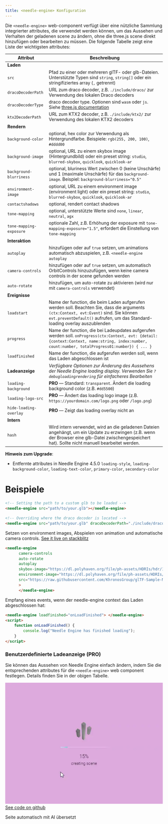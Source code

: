 ```yaml
---
title: <needle-engine> Konfiguration
---
```


Die `<needle-engine>` web-component verfügt über eine nützliche Sammlung integrierter attributes, die verwendet werden können, um das Aussehen und Verhalten der geladenen scene zu ändern, ohne die three.js scene direkt hinzufügen oder bearbeiten zu müssen.
Die folgende Tabelle zeigt eine Liste der wichtigsten attributes:

| Attribut | Beschreibung |
| --- | --- |
| **Laden** | |
| `src` | Pfad zu einer oder mehreren glTF- oder glb-Dateien.<br/>Unterstützte Typen sind `string`, `string[]` oder ein stringifiziertes array (`,` getrennt) |
| `dracoDecoderPath` | URL zum draco decoder, z.B. `./include/draco/` zur Verwendung des lokalen Draco decoders |
| `dracoDecoderType` | draco decoder type. Optionen sind `wasm` oder `js`. Siehe [three.js documentation](https://threejs.org/docs/#examples/en/loaders/DRACOLoader.setDecoderConfig) |
| `ktx2DecoderPath` | URL zum KTX2 decoder, z.B. `./include/ktx2/` zur Verwendung des lokalen KTX2 decoders |
| **Rendern** | |
| `background-color` | optional, hex color zur Verwendung als Hintergrundfarbe. Beispiele: `rgb(255, 200, 100)`, `#dddd00` |
| `background-image` | optional, URL zu einem skybox image (Hintergrundbild) oder ein preset string: `studio`, `blurred-skybox`, `quicklook`, `quicklook-ar` |
| `background-blurriness` | optional, bluriness Wert zwischen 0 (keine Unschärfe) und 1 (maximale Unschärfe) für das `background-image`. Beispiel: `background-blurriness="0.5"` |
| `environment-image` | optional, URL zu einem environment image (environment light) oder ein preset string: `studio`, `blurred-skybox`, `quicklook`, `quicklook-ar` |
| `contactshadows` | optional, rendert contact shadows |
| `tone-mapping` | optional, unterstützte Werte sind `none`, `linear`, `neutral`, `agx` |
| `tone-mapping-exposure` | optionale Zahl, z.B. Erhöhung der exposure mit `tone-mapping-exposure="1.5"`, erfordert die Einstellung von `tone-mapping` |
| **Interaktion** | |
| `autoplay` | hinzufügen oder auf `true` setzen, um animations automatisch abzuspielen, z.B. `<needle-engine autoplay` |
| `camera-controls` | hinzufügen oder auf `true` setzen, um automatisch OrbitControls hinzuzufügen, wenn keine camera controls in der scene gefunden werden |
| `auto-rotate` | hinzufügen, um auto-rotate zu aktivieren (wird nur mit `camera-controls` verwendet) |
| **Ereignisse** | |
| `loadstart` | Name der function, die beim Laden aufgerufen werden soll. Beachten Sie, dass die arguments `(ctx:Context, evt:Event)` sind. Sie können `evt.preventDefault()` aufrufen, um das Standard-loading overlay auszublenden |
| `progress` | Name der function, die bei Ladeupdates aufgerufen werden soll. `onProgress(ctx:Context, evt: {detail: {context:Context, name:string, index:number, count:number, totalProgress01:number}) { ... }` |
| `loadfinished` | Name der function, die aufgerufen werden soll, wenn das Laden abgeschlossen ist |
| **Ladeanzeige** | *Verfügbare Optionen zur Änderung des Aussehens der Needle Engine loading display. Verwenden Sie `?debugloadingrendering` für einfacheres Bearbeiten* |
| `loading-background` | **PRO** — Standard: `transparent`. Ändert die loading background color (z.B. `#dd5500`) |
| `loading-logo-src` | **PRO** — Ändert das loading logo image (z.B. `https://yourdomain.com/logo.png` oder `/logo.png`) |
| `hide-loading-overlay` | **PRO** — Zeigt das loading overlay nicht an |
| **Intern** | |
| `hash` | Wird intern verwendet, wird an die geladenen Dateien angehängt, um ein Update zu erzwingen (z.B. wenn der Browser eine glb-Datei zwischengespeichert hat). Sollte nicht manuell bearbeitet werden. |

**Hinweis zum Upgrade**:
- Entfernte attributes in Needle Engine 4.5.0 `loading-style`, `loading-background-color`, `loading-text-color`, `primary-color`, `secondary-color`

# Beispiele

```html
<!-- Setting the path to a custom glb to be loaded -->
<needle-engine src="path/to/your.glb"></needle-engine>
```

```html
<!-- Overriding where the draco decoder is located -->
<needle-engine src="path/to/your.glb" dracoDecoderPath="./include/draco/"></needle-engine>
```

Setzen von environment images, Abspielen von animation und automatische camera controls. [See it live on stackblitz](https://stackblitz.com/edit/needle-engine-cycle-src?file=index.html)
```html
<needle-engine
      camera-controls
      auto-rotate
      autoplay
      skybox-image="https://dl.polyhaven.org/file/ph-assets/HDRIs/hdr/1k/industrial_sunset_puresky_1k.hdr"
      environment-image="https://dl.polyhaven.org/file/ph-assets/HDRIs/hdr/1k/industrial_sunset_puresky_1k.hdr"
      src="https://raw.githubusercontent.com/KhronosGroup/glTF-Sample-Models/master/2.0/DamagedHelmet/glTF-Embedded/DamagedHelmet.gltf"
      >
      </needle-engine>
```

Empfang eines events, wenn der needle-engine context das Laden abgeschlossen hat:
```html
<needle-engine loadfinished="onLoadFinished"> </needle-engine>
<script>
    function onLoadFinished() {
        console.log("Needle Engine has finished loading");
    }
</script>
```

### Benutzerdefinierte Ladeanzeige (PRO)

Sie können das Aussehen von Needle Engine einfach ändern, indem Sie die entsprechenden attributes für die `<needle-engine>` web component festlegen. Details finden Sie in der obigen Tabelle.

![custom loading](/imgs/custom-loading-style.webp)
[See code on github](https://github.com/needle-engine/vite-template/blob/loading-style/custom/index.html)


Seite automatisch mit AI übersetzt